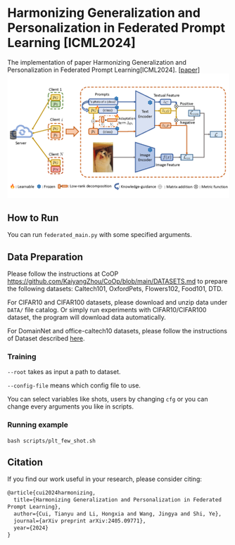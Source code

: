 # Harmonizing Generalization and Personalization in Federated Prompt Learning [ICML2024]
The implementation of paper Harmonizing Generalization and Personalization in Federated Prompt Learning[ICML2024].
[[paper]](https://arxiv.org/abs/2405.09771)
![FedPGP-pipeline](FedPGP.png "FedPGP-pipeline")
## How to Run

You can run `federated_main.py` with some specified arguments.

## Data Preparation
Please follow the instructions at CoOP https://github.com/KaiyangZhou/CoOp/blob/main/DATASETS.md to prepare the following datasets: Caltech101, OxfordPets, Flowers102, Food101, DTD.

For CIFAR10 and CIFAR100 datasets, please download and unzip data under `DATA/` file catalog. Or simply run experiments with CIFAR10/CIFAR100 dataset, the program will download data automatically.

For DomainNet and office-caltech10 datasets, please follow the instructions of Dataset described [here](https://github.com/med-air/FedBN/blob/master/README.md). 

### Training

`--root` takes as input a path to dataset.

`--config-file` means which config file to use.

You can select variables like shots, users by changing `cfg` or you can change every arguments you like in scripts.

### Running example
`bash scripts/plt_few_shot.sh`
## Citation
If you find our work useful in your research, please consider citing:
```
@article{cui2024harmonizing,
  title={Harmonizing Generalization and Personalization in Federated Prompt Learning},
  author={Cui, Tianyu and Li, Hongxia and Wang, Jingya and Shi, Ye},
  journal={arXiv preprint arXiv:2405.09771},
  year={2024}
}
```


